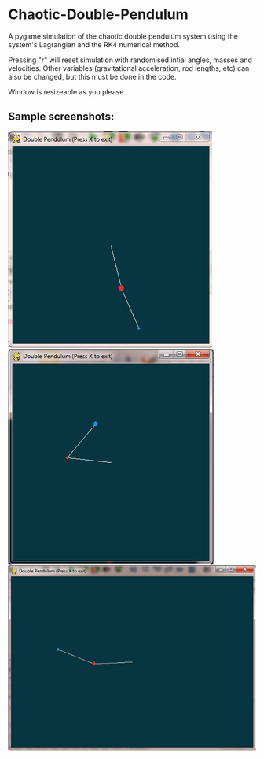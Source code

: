 # Chaotic-Double-Pendulum
A pygame simulation of the chaotic double pendulum system using the system's Lagrangian and the RK4 numerical method.

Pressing "r" will reset simulation with randomised intial angles, masses and velocities.
Other variables (gravitational acceleration, rod lengths, etc) can also be changed, but this must be done in the code.

Window is resizeable as you please.

Sample screenshots:
--------------
![Sample Output](pend1.png)
![Sample Output](pend2.png)
![Sample Output](pend3.png)
